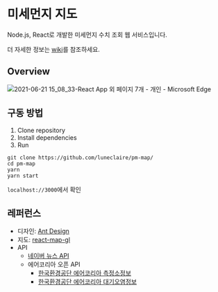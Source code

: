 # 미세먼지 지도

Node.js, React로 개발한 미세먼지 수치 조회 웹 서비스입니다.

더 자세한 정보는 [wiki](https://github.com/luneclaire/pm-map/wiki)를 참조하세요.

## Overview
![2021-06-21 15_08_33-React App 외 페이지 7개 - 개인 - Microsoft​ Edge](https://user-images.githubusercontent.com/37368388/122714634-94540000-d2a2-11eb-9c41-828d431307e7.jpg)


## 구동 방법
1. Clone repository
2. Install dependencies
3. Run
~~~
git clone https://github.com/luneclaire/pm-map/
cd pm-map
yarn
yarn start
~~~
`localhost://3000`에서 확인

## 레퍼런스
- 디자인: [Ant Design](https://ant.design/)
- 지도: [react-map-gl](https://visgl.github.io/react-map-gl/)
- API
  - [네이버 뉴스 API](https://developers.naver.com/docs/search/news/)
  - 에어코리아 오픈 API
    - [한국환경공단 에어코리아 측정소정보](https://data.go.kr/tcs/dss/selectApiDataDetailView.do?publicDataPk=15073877)
    - [한국환경공단 에어코리아 대기오염정보](https://data.go.kr/data/15073861/openapi.do)
